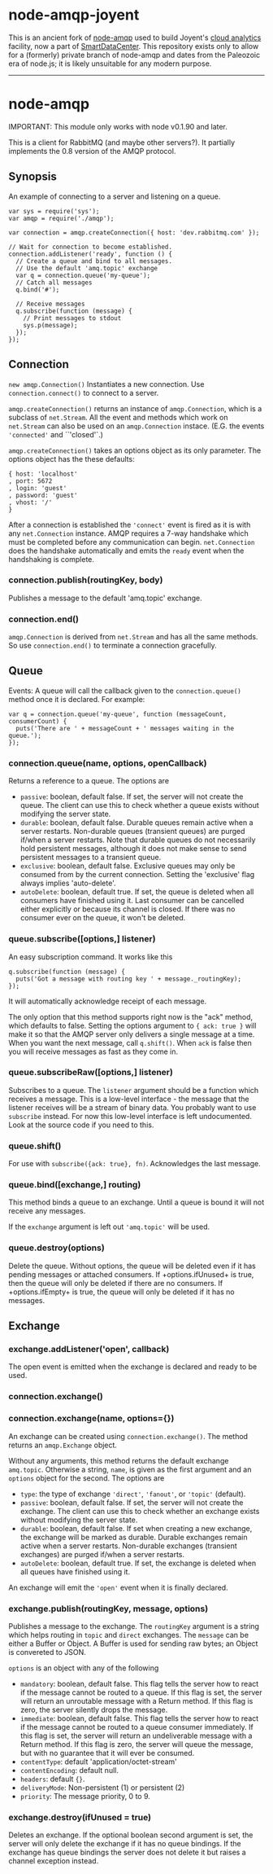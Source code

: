 
# node-amqp-joyent

This is an ancient fork of [node-amqp](https://github.com/postwait/node-amqp)
used to build Joyent's [cloud analytics](http://dtrace.org/blogs/dap/2011/03/01/welcome-to-cloud-analytics/) facility, now a part of 
[SmartDataCenter](http://github.com/joyent/sdc).
This repository exists only to allow for a (formerly) private branch of
node-amqp and dates from the Paleozoic era of node.js; it is likely unsuitable
for any modern purpose.

----------------------

# node-amqp

IMPORTANT: This module only works with node v0.1.90 and later.

This is a client for RabbitMQ (and maybe other servers?). It partially
implements the 0.8 version of the AMQP protocol.


## Synopsis

An example of connecting to a server and listening on a queue.

    var sys = require('sys');
    var amqp = require('./amqp');

    var connection = amqp.createConnection({ host: 'dev.rabbitmq.com' });

    // Wait for connection to become established.
    connection.addListener('ready', function () {
      // Create a queue and bind to all messages.
      // Use the default 'amq.topic' exchange
      var q = connection.queue('my-queue');
      // Catch all messages
      q.bind('#');

      // Receive messages
      q.subscribe(function (message) {
        // Print messages to stdout
        sys.p(message);
      });
    });



## Connection

`new amqp.Connection()` Instantiates a new connection. Use
`connection.connect()` to connect to a server. 

`amqp.createConnection()` returns an instance of `amqp.Connection`, which is
a subclass of `net.Stream`. All the event and methods which work on
`net.Stream` can also be used on an `amqp.Connection` instace. (E.G. the
events `'connected'` and ``'closed'`.)

`amqp.createConnection()` takes an options object as its only parameter.
The options object has the these defaults:

    { host: 'localhost'
    , port: 5672
    , login: 'guest'
    , password: 'guest'
    , vhost: '/'
    }

After a connection is established the `'connect'` event is fired as it is
with any `net.Connection` instance. AMQP requires a 7-way handshake which
must be completed before any communication can begin. `net.Connection` does
the handshake automatically and emits the `ready` event when the handshaking
is complete.


### connection.publish(routingKey, body)

Publishes a message to the default 'amq.topic' exchange.


### connection.end()

`amqp.Connection` is derived from `net.Stream` and has all the same methods.
So use `connection.end()` to terminate a connection gracefully.




## Queue

Events: A queue will call the callback given to the `connection.queue()`
method once it is declared. For example:

    var q = connection.queue('my-queue', function (messageCount, consumerCount) {
      puts('There are ' + messageCount + ' messages waiting in the queue.');
    });



### connection.queue(name, options, openCallback)

Returns a reference to a queue. The options are

- `passive`: boolean, default false.
    If set, the server will not create the queue.  The client can use
    this to check whether a queue exists without modifying the server
    state.
- `durable`: boolean, default false.
    Durable queues remain active when a server restarts.
    Non-durable queues (transient queues) are purged if/when a
    server restarts.  Note that durable queues do not necessarily
    hold persistent messages, although it does not make sense to
    send persistent messages to a transient queue.
- `exclusive`: boolean, default false.
    Exclusive queues may only be consumed from by the current connection.
    Setting the 'exclusive' flag always implies 'auto-delete'.
- `autoDelete`: boolean, default true.
    If set, the queue is deleted when all consumers have finished
    using it. Last consumer can be cancelled either explicitly or because
    its channel is closed. If there was no consumer ever on the queue, it
    won't be deleted.



### queue.subscribe([options,] listener)

An easy subscription command. It works like this

    q.subscribe(function (message) {
      puts('Got a message with routing key ' + message._routingKey);
    });

It will automatically acknowledge receipt of each message.

The only option that this method supports right now is the "ack" method,
which defaults to false.  Setting the options argument to `{ ack: true }`
will make it so that the AMQP server only delivers a single message at a
time. When you want the next message, call `q.shift()`. When `ack` is false
then you will receive messages as fast as they come in.

### queue.subscribeRaw([options,] listener)

Subscribes to a queue. The `listener` argument should be a function which
receives a message. This is a low-level interface - the message that the
listener receives will be a stream of binary data. You probably want to use
`subscribe` instead. For now this low-level interface is left undocumented.
Look at the source code if you need to this.

### queue.shift()

For use with `subscribe({ack: true}, fn)`. Acknowledges the last
message.


### queue.bind([exchange,] routing)

This method binds a queue to an exchange.  Until a queue is
bound it will not receive any messages.

If the `exchange` argument is left out `'amq.topic'` will be used.


### queue.destroy(options)

Delete the queue. Without options, the queue will be deleted even if it has
pending messages or attached consumers. If +options.ifUnused+ is true, then 
the queue will only be deleted if there are no consumers. If
+options.ifEmpty+ is true, the queue will only be deleted if it has no
messages.




## Exchange


### exchange.addListener('open', callback)

The open event is emitted when the exchange is declared and ready to
be used.


### connection.exchange()
### connection.exchange(name, options={})

An exchange can be created using `connection.exchange()`. The method returns
an `amqp.Exchange` object.

Without any arguments, this method returns the default exchange `amq.topic`.
Otherwise a string, `name`, is given as the first argument and an `options`
object for the second. The options are

- `type`: the type of exchange `'direct'`, `'fanout'`, or `'topic'` (default).
- `passive`: boolean, default false.
    If set, the server will not create the exchange.  The client can use
    this to check whether an exchange exists without modifying the server
    state.
- `durable`: boolean, default false.
    If set when creating a new exchange, the exchange will be marked as
    durable.  Durable exchanges remain active when a server restarts.
    Non-durable exchanges (transient exchanges) are purged if/when a
    server restarts.
- `autoDelete`: boolean, default true.
    If set, the exchange is deleted when all queues have finished using
    it.

An exchange will emit the `'open'` event when it is finally declared.



### exchange.publish(routingKey, message, options)

Publishes a message to the exchange. The `routingKey` argument is a string
which helps routing in `topic` and `direct` exchanges. The `message` can be
either a Buffer or Object. A Buffer is used for sending raw bytes; an Object
is convereted to JSON.

`options` is an object with any of the following

- `mandatory`: boolean, default false.
    This flag tells the server how to react if the message cannot be
    routed to a queue.  If this flag is set, the server will return an
    unroutable message with a Return method.  If this flag is zero, the
    server silently drops the message.
- `immediate`: boolean, default false.
    This flag tells the server how to react if the message cannot be
    routed to a queue consumer immediately.  If this flag is set, the
    server will return an undeliverable message with a Return method.
    If this flag is zero, the server will queue the message, but with
    no guarantee that it will ever be consumed.
- `contentType`: default 'application/octet-stream'
- `contentEncoding`: default null.
- `headers`: default `{}`.
- `deliveryMode`: Non-persistent (1) or persistent (2)
- `priority`: The message priority, 0 to 9.


### exchange.destroy(ifUnused = true)

Deletes an exchange.
If the optional boolean second argument is set, the server will only
delete the exchange if it has no queue bindings. If the exchange has queue
bindings the server does not delete it but raises a channel exception
instead.


